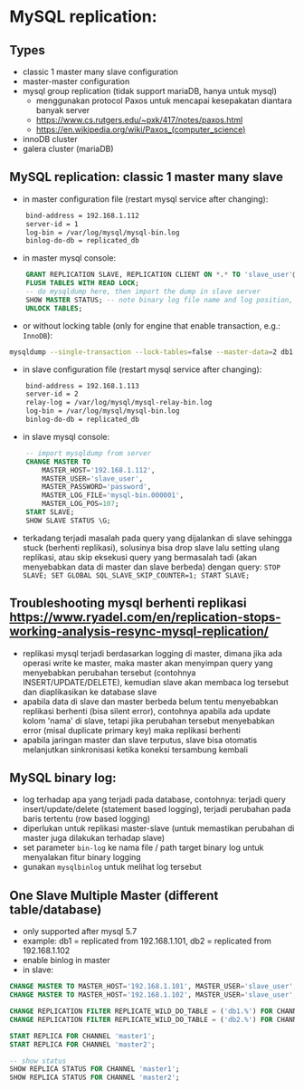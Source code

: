# MySQL replication:

## Types
- classic 1 master many slave configuration
- master-master configuration
- mysql group replication (tidak support mariaDB, hanya untuk mysql)
    - menggunakan protocol Paxos untuk mencapai kesepakatan diantara banyak server
    - https://www.cs.rutgers.edu/~pxk/417/notes/paxos.html
    - https://en.wikipedia.org/wiki/Paxos_(computer_science)
- innoDB cluster
- galera cluster (mariaDB)

## MySQL replication: classic 1 master many slave
- in master configuration file (restart mysql service after changing):

```bash
    bind-address = 192.168.1.112
    server-id = 1
    log-bin = /var/log/mysql/mysql-bin.log
    binlog-do-db = replicated_db
```

- in master mysql console:

```sql
    GRANT REPLICATION SLAVE, REPLICATION CLIENT ON *.* TO 'slave_user'@'%' IDENTIFIED BY 'password'; FLUSH PRIVILEGES;
    FLUSH TABLES WITH READ LOCK;
    -- do mysqldump here, then import the dump in slave server
    SHOW MASTER STATUS; -- note binary log file name and log position, then do mysqldump
    UNLOCK TABLES;
```

- or without locking table (only for engine that enable transaction, e.g.: `InnoDB`):

```bash
mysqldump --single-transaction --lock-tables=false --master-data=2 db1 > dump.sql
```

- in slave configuration file (restart mysql service after changing):

```bash
    bind-address = 192.168.1.113
    server-id = 2
    relay-log = /var/log/mysql/mysql-relay-bin.log
    log-bin = /var/log/mysql/mysql-bin.log
    binlog-do-db = replicated_db
```

- in slave mysql console:

```sql
    -- import mysqldump from server
    CHANGE MASTER TO 
        MASTER_HOST='192.168.1.112',
        MASTER_USER='slave_user', 
        MASTER_PASSWORD='password', 
        MASTER_LOG_FILE='mysql-bin.000001', 
        MASTER_LOG_POS=107;
    START SLAVE;
    SHOW SLAVE STATUS \G;
```
- terkadang terjadi masalah pada query yang dijalankan di slave sehingga stuck (berhenti replikasi), solusinya bisa drop slave lalu setting ulang replikasi, atau skip eksekusi query yang bermasalah tadi (akan menyebabkan data di master dan slave berbeda) dengan query: ```STOP SLAVE; SET GLOBAL SQL_SLAVE_SKIP_COUNTER=1; START SLAVE;```

## Troubleshooting mysql berhenti replikasi https://www.ryadel.com/en/replication-stops-working-analysis-resync-mysql-replication/
- replikasi mysql terjadi berdasarkan logging di master, dimana jika ada operasi write ke master, maka master akan menyimpan query yang menyebabkan perubahan tersebut (contohnya INSERT/UPDATE/DELETE), kemudian slave akan membaca log tersebut dan diaplikasikan ke database slave
- apabila data di slave dan master berbeda belum tentu menyebabkan replikasi berhenti (bisa silent error), contohnya apabila ada update kolom 'nama' di slave, tetapi jika perubahan tersebut menyebabkan error (misal duplicate primary key) maka replikasi berhenti
- apabila jaringan master dan slave terputus, slave bisa otomatis melanjutkan sinkronisasi ketika koneksi tersambung kembali
 
## MySQL binary log:
- log terhadap apa yang terjadi pada database, contohnya: terjadi query insert/update/delete (statement based logging), terjadi perubahan pada baris tertentu (row based logging)
- diperlukan untuk replikasi master-slave (untuk memastikan perubahan di master juga dilakukan terhadap slave)
- set parameter ```bin-log``` ke nama file / path target binary log untuk menyalakan fitur binary logging
- gunakan ```mysqlbinlog``` untuk melihat log tersebut

## One Slave Multiple Master (different table/database)
- only supported after mysql 5.7
- example: db1 = replicated from 192.168.1.101, db2 = replicated from 192.168.1.102
- enable binlog in master
- in slave:

```sql
CHANGE MASTER TO MASTER_HOST='192.168.1.101', MASTER_USER='slave_user', MASTER_PASSWORD='password', MASTER_LOG_FILE='mysql-bin.000001', MASTER_LOG_POS=107 FOR CHANNEL 'master1';
CHANGE MASTER TO MASTER_HOST='192.168.1.102', MASTER_USER='slave_user', MASTER_PASSWORD='password', MASTER_LOG_FILE='mysql-bin.000001', MASTER_LOG_POS=107 FOR CHANNEL 'master2';

CHANGE REPLICATION FILTER REPLICATE_WILD_DO_TABLE = ('db1.%') FOR CHANNEL 'master1';
CHANGE REPLICATION FILTER REPLICATE_WILD_DO_TABLE = ('db2.%') FOR CHANNEL 'master2';

START REPLICA FOR CHANNEL 'master1';
START REPLICA FOR CHANNEL 'master2';

-- show status
SHOW REPLICA STATUS FOR CHANNEL 'master1';
SHOW REPLICA STATUS FOR CHANNEL 'master2';
```

